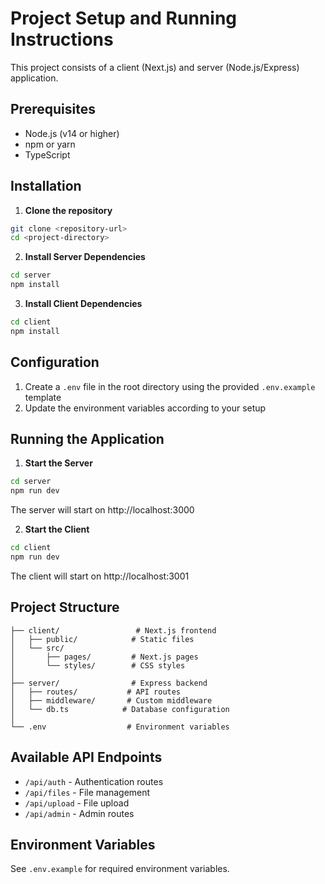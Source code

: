 # Project Setup and Running Instructions

This project consists of a client (Next.js) and server (Node.js/Express) application.

## Prerequisites

- Node.js (v14 or higher)
- npm or yarn
- TypeScript

## Installation

1. **Clone the repository**
```bash
git clone <repository-url>
cd <project-directory>
```

2. **Install Server Dependencies**
```bash
cd server
npm install
```

3. **Install Client Dependencies**
```bash
cd client
npm install
```

## Configuration

1. Create a `.env` file in the root directory using the provided `.env.example` template
2. Update the environment variables according to your setup

## Running the Application

1. **Start the Server**
```bash
cd server
npm run dev
```
The server will start on http://localhost:3000

2. **Start the Client**
```bash
cd client
npm run dev
```
The client will start on http://localhost:3001

## Project Structure

```
├── client/                 # Next.js frontend
│   ├── public/            # Static files
│   └── src/              
│       ├── pages/         # Next.js pages
│       └── styles/        # CSS styles
│
├── server/                # Express backend
│   ├── routes/           # API routes
│   ├── middleware/       # Custom middleware
│   └── db.ts            # Database configuration
│
└── .env                  # Environment variables
```

## Available API Endpoints

- `/api/auth` - Authentication routes
- `/api/files` - File management
- `/api/upload` - File upload
- `/api/admin` - Admin routes

## Environment Variables

See `.env.example` for required environment variables.
